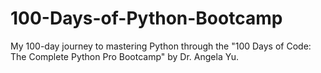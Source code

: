 # 100-Days-of-Python-Bootcamp
My 100-day journey to mastering Python through the "100 Days of Code: The Complete Python Pro Bootcamp" by Dr. Angela Yu.
